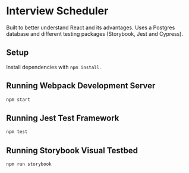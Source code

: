 # Interview Scheduler

Built to better understand React and its advantages. Uses a Postgres database and different testing packages (Storybook, Jest and Cypress). 

## Setup

Install dependencies with `npm install`.

## Running Webpack Development Server

```sh
npm start
```

## Running Jest Test Framework

```sh
npm test
```

## Running Storybook Visual Testbed

```sh
npm run storybook
```

